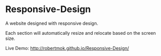 # Responsive-Design

A website designed with responsive design. 

Each section will automatically resize and relocate based on the screen size.

Live Demo: http://robertmok.github.io/Responsive-Design/
